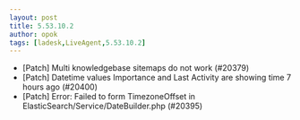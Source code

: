 ```yaml
---
layout: post
title: 5.53.10.2
author: opok
tags: [ladesk,LiveAgent,5.53.10.2]
---
```


- [Patch] Multi knowledgebase sitemaps do not work (#20379)
- [Patch] Datetime values Importance and Last Activity are showing time 7 hours ago (#20400)
- [Patch] Error: Failed to form TimezoneOffset in ElasticSearch/Service/DateBuilder.php (#20395)
